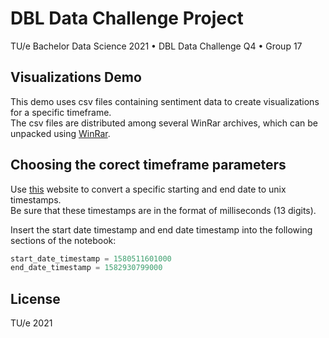 # DBL Data Challenge Project
TU/e Bachelor Data Science 2021 • DBL Data Challenge Q4 • Group 17

## Visualizations Demo
This demo uses csv files containing sentiment data to create visualizations for a specific timeframe.  
The csv files are distributed among several WinRar archives, which can be unpacked using [WinRar](https://www.win-rar.com/start.html?&L=16).

## Choosing the corect timeframe parameters
Use [this](https://www.unixtimestamp.com/index.php) website to convert a specific starting and end date to unix timestamps.  
Be sure that these timestamps are in the format of milliseconds (13 digits).  
  
Insert the start date timestamp and end date timestamp into the following sections of the notebook:  
```py
start_date_timestamp = 1580511601000
end_date_timestamp = 1582930799000
```

## License

TU/e 2021
